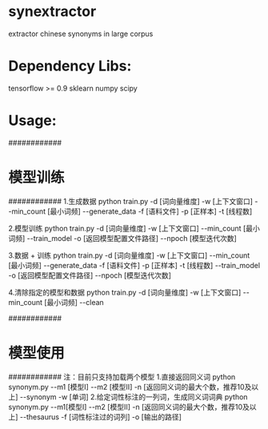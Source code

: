 # synextractor
extractor chinese synonyms in large corpus

# Dependency Libs:
tensorflow >= 0.9
sklearn
numpy
scipy

# Usage:
############
# 模型训练 #
############
1.生成数据
python train.py -d [词向量维度] -w [上下文窗口] --min_count [最小词频] --generate_data -f [语料文件] -p [正样本] -t [线程数]

2.模型训练
python train.py -d [词向量维度] -w [上下文窗口] --min_count [最小词频] --train_model -o [返回模型配置文件路径] --npoch [模型迭代次数]

3.数据 + 训练
python train.py -d [词向量维度] -w [上下文窗口] --min_count [最小词频] --generate_data -f [语料文件]  -p [正样本] -t [线程数] --train_model -o [返回模型配置文件路径] --npoch [模型迭代次数]

4.清除指定的模型和数据
python train.py -d [词向量维度] -w [上下文窗口] --min_count [最小词频] --clean

############
# 模型使用 #
############
注：目前只支持加载两个模型
1.直接返回同义词
python synonym.py --m1 [模型I] --m2 [模型II] -n [返回同义词的最大个数，推荐10及以上] --synonym -w [单词]
2.给定词性标注的一列词，生成同义词词典
python synonym.py --m1[模型I] --m2 [模型II] -n [返回同义词的最大个数，推荐10及以上] --thesaurus -f [词性标注过的词列] -o [输出的路径]
